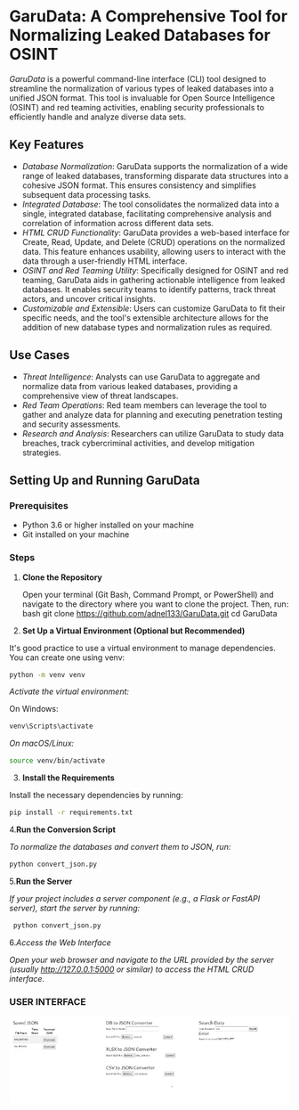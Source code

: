 # GaruData: A Comprehensive Tool for Normalizing Leaked Databases for OSINT

*GaruData* is a powerful command-line interface (CLI) tool designed to streamline the normalization of various types of leaked databases into a unified JSON format. This tool is invaluable for Open Source Intelligence (OSINT) and red teaming activities, enabling security professionals to efficiently handle and analyze diverse data sets.

## Key Features

- *Database Normalization*: GaruData supports the normalization of a wide range of leaked databases, transforming disparate data structures into a cohesive JSON format. This ensures consistency and simplifies subsequent data processing tasks.
- *Integrated Database*: The tool consolidates the normalized data into a single, integrated database, facilitating comprehensive analysis and correlation of information across different data sets.
- *HTML CRUD Functionality*: GaruData provides a web-based interface for Create, Read, Update, and Delete (CRUD) operations on the normalized data. This feature enhances usability, allowing users to interact with the data through a user-friendly HTML interface.
- *OSINT and Red Teaming Utility*: Specifically designed for OSINT and red teaming, GaruData aids in gathering actionable intelligence from leaked databases. It enables security teams to identify patterns, track threat actors, and uncover critical insights.
- *Customizable and Extensible*: Users can customize GaruData to fit their specific needs, and the tool's extensible architecture allows for the addition of new database types and normalization rules as required.

## Use Cases

- *Threat Intelligence*: Analysts can use GaruData to aggregate and normalize data from various leaked databases, providing a comprehensive view of threat landscapes.
- *Red Team Operations*: Red team members can leverage the tool to gather and analyze data for planning and executing penetration testing and security assessments.
- *Research and Analysis*: Researchers can utilize GaruData to study data breaches, track cybercriminal activities, and develop mitigation strategies.

## Setting Up and Running GaruData

### Prerequisites

- Python 3.6 or higher installed on your machine
- Git installed on your machine

### Steps

1. **Clone the Repository**

   Open your terminal (Git Bash, Command Prompt, or PowerShell) and navigate to the directory where you want to clone the project. Then, run:
   bash
   git clone https://github.com/adnel133/GaruData.git
   cd GaruData

2. **Set Up a Virtual Environment (Optional but Recommended)**

It's good practice to use a virtual environment to manage dependencies. You can create one using venv:

```bash
python -m venv venv
```

*Activate the virtual environment:*

On Windows:
```bash
venv\Scripts\activate
```

*On macOS/Linux:*
```bash
source venv/bin/activate
```

3. **Install the Requirements**

Install the necessary dependencies by running:

```bash
pip install -r requirements.txt
```

4.**Run the Conversion Script**

*To normalize the databases and convert them to JSON, run:*

```bash
python convert_json.py
```

5.**Run the Server**

*If your project includes a server component (e.g., a Flask or FastAPI server), start the server by running:*

```bash
 python convert_json.py
```


6.*Access the Web Interface*

*Open your web browser and navigate to the URL provided by the server (usually http://127.0.0.1:5000 or similar) to access the HTML CRUD interface.*



### USER INTERFACE


![USER INTERFACE](https://github.com/adnell33/Garudata/raw/main/sample.jpg)
